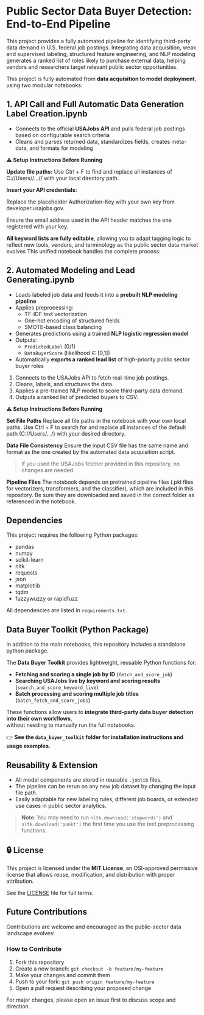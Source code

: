 # Public Sector Data Buyer Detection: End-to-End Pipeline

This project provides a fully automated pipeline for identifying third-party data demand in U.S. federal job postings. Integrating data acquisition, weak and supervised labeling, structured feature engineering, and NLP modeling generates a ranked list of roles likely to purchase external data, helping vendors and researchers target relevant public sector opportunities.


This project is fully automated from **data acquisition to model deployment**, using two modular notebooks:


## 1. API Call and Full Automatic Data Generation Label Creation.ipynb
- Connects to the official **USAJobs API** and pulls federal job postings based on configurable search criteria
- Cleans and parses returned data, standardizes fields, creates meta-data, and formats for modeling

**⚠️ Setup Instructions Before Running**

**Update file paths:**
Use Ctrl + F to find and replace all instances of
C://Users//...// with your local directory path.

**Insert your API credentials:**

Replace the placeholder Authorization-Key with your own key from developer.usajobs.gov.

Ensure the email address used in the API header matches the one registered with your key.

**All keyword lists are fully editable**, allowing you to adapt tagging logic to reflect new tools, vendors, and terminology as the public sector data market evolves
This unified notebook handles the complete process:

## 2. Automated Modeling and Lead Generating.ipynb
- Loads labeled job data and feeds it into a **prebuilt NLP modeling pipeline**
- Applies preprocessing:
  - TF-IDF text vectorization
  - One-hot encoding of structured fields
  - SMOTE-based class balancing
- Generates predictions using a trained **NLP logistic regression model**
- Outputs:
  - `PredictedLabel` (0/1)
  - `DataBuyerScore` (likelihood ∈ [0,1])
- Automatically **exports a ranked lead list** of high-priority public sector buyer roles
1. Connects to the USAJobs API to fetch real-time job postings.
2. Cleans, labels, and structures the data.
3. Applies a pre-trained NLP model to score third-party data demand.
4. Outputs a ranked list of predicted buyers to CSV.

**⚠️ Setup Instructions Before Running**

**Set File Paths**
Replace all file paths in the notebook with your own local paths.
Use Ctrl + F to search for and replace all instances of the default path (C://Users/.../) with your desired directory.

**Data File Consistency**
Ensure the input CSV file has the same name and format as the one created by the automated data acquisition script.

>If you used the USAJobs fetcher provided in this repository, no changes are needed.

**Pipeline Files**
The notebook depends on pretrained pipeline files (.pkl files for vectorizers, transformers, and the classifier), which are included in this repository.
Be sure they are downloaded and saved in the correct folder as referenced in the notebook.

##  Dependencies

This project requires the following Python packages:

- pandas  
- numpy  
- scikit-learn  
- nltk  
- requests  
- json  
- matplotlib  
- tqdm  
- fuzzywuzzy or rapidfuzz  

All dependencies are listed in `requirements.txt`.

## Data Buyer Toolkit (Python Package)

In addition to the main notebooks, this repository includes a standalone python package.

The **Data Buyer Toolkit** provides lightweight, reusable Python functions for:

- **Fetching and scoring a single job by ID** (`fetch_and_score_job`)
- **Searching USAJobs live by keyword and scoring results** (`search_and_score_keyword_live`)
- **Batch processing and scoring multiple job titles** (`batch_fetch_and_score_jobs`)

These functions allow users to **integrate third-party data buyer detection into their own workflows**,  
without needing to manually run the full notebooks.

👉 **See the `data_buyer_toolkit` folder for installation instructions and usage examples.**


## Reusability & Extension

- All model components are stored in reusable `.joblib` files.
- The pipeline can be rerun on any new job dataset by changing the input file path.
- Easily adaptable for new labeling rules, different job boards, or extended use cases in public sector analytics.


> **Note**: You may need to run `nltk.download('stopwords')` and `nltk.download('punkt')` the first time you use the text preprocessing functions.


## 🔒 License

This project is licensed under the **MIT License**, an OSI-approved permissive license that allows reuse, modification, and distribution with proper attribution.

See the [LICENSE](./LICENSE) file for full terms.


## Future Contributions

Contributions are welcome and encouraged as the public-sector data landscape evolves!

### How to Contribute
1. Fork this repository
2. Create a new branch: `git checkout -b feature/my-feature`
3. Make your changes and commit them
4. Push to your fork: `git push origin feature/my-feature`
5. Open a pull request describing your proposed change

For major changes, please open an issue first to discuss scope and direction.

